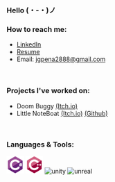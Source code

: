 ### Hello (・-・)ノ

### How to reach me:
* [LinkedIn](https://www.linkedin.com/in/joseph-pena-5949411ba/)
* [Resume](https://resume.creddle.io/resume/8jbd37dofvq)
* Email: jgpena2888@gmail.com

<br/>

### Projects I've worked on:
* Doom Buggy [(Itch.io)](https://doombuggy.itch.io/doom-buggy)
* Little NoteBoat [(Itch.io)](https://chicory-games.itch.io/little-noteboat) [(Github)](https://github.com/lucasCampCode/A-Little-Noteboat)

<br/>

### Languages & Tools:
<p align="left">
<img src="https://raw.githubusercontent.com/devicons/devicon/master/icons/csharp/csharp-original.svg" alt="csharp" width="40" height="40"/>
</a>
<img src="https://raw.githubusercontent.com/devicons/devicon/master/icons/cplusplus/cplusplus-original.svg" alt="cplusplus" width="40" height="40"/>
</a>
<img src="https://www.vectorlogo.zone/logos/unity3d/unity3d-icon.svg" alt="unity" width="40" height="40"/>
</a>
<img src="https://raw.githubusercontent.com/kenangundogan/fontisto/036b7eca71aab1bef8e6a0518f7329f13ed62f6b/icons/svg/brand/unreal-engine.svg" alt="unreal" width="40" height="40"/>
</a>
</p>

<!--
- 🔭 I’m currently working on ...
